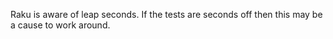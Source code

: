 Raku is aware of leap seconds.
If the tests are seconds off then this may be a cause to work around.
